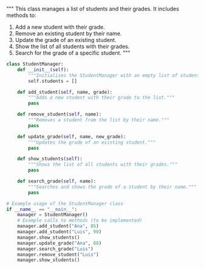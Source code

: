 """
This class manages a list of students and their grades.
It includes methods to:
1. Add a new student with their grade.
2. Remove an existing student by their name.
3. Update the grade of an existing student.
4. Show the list of all students with their grades.
5. Search for the grade of a specific student.
"""

```python
class StudentManager:
    def __init__(self):
        """Initializes the StudentManager with an empty list of students."""
        self.students = []

    def add_student(self, name, grade):
        """Adds a new student with their grade to the list."""
        pass

    def remove_student(self, name):
        """Removes a student from the list by their name."""
        pass

    def update_grade(self, name, new_grade):
        """Updates the grade of an existing student."""
        pass

    def show_students(self):
        """Shows the list of all students with their grades."""
        pass

    def search_grade(self, name):
        """Searches and shows the grade of a student by their name."""
        pass

# Example usage of the StudentManager class
if __name__ == "__main__":
    manager = StudentManager()
    # Example calls to methods (to be implemented)
    manager.add_student("Ana", 85)
    manager.add_student("Luis", 90)
    manager.show_students()
    manager.update_grade("Ana", 88)
    manager.search_grade("Luis")
    manager.remove_student("Luis")
    manager.show_students()
